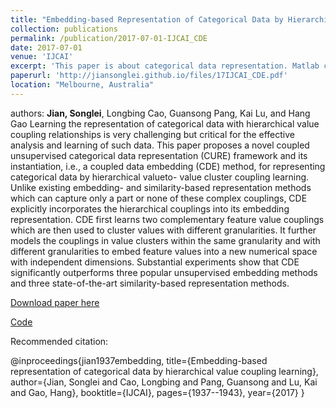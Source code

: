```yaml
---
title: "Embedding-based Representation of Categorical Data by Hierarchical Value Coupling Learning"
collection: publications
permalink: /publication/2017-07-01-IJCAI_CDE
date: 2017-07-01
venue: 'IJCAI'
excerpt: 'This paper is about categorical data representation. Matlab code is available.'
paperurl: 'http://jiansonglei.github.io/files/17IJCAI_CDE.pdf'
location: "Melbourne, Australia"
---
```

authors: **Jian, Songlei**, Longbing Cao, Guansong Pang, Kai Lu, and Hang Gao
Learning the representation of categorical data with
hierarchical value coupling relationships is very
challenging but critical for the effective analysis
and learning of such data. This paper proposes a
novel coupled unsupervised categorical data representation
(CURE) framework and its instantiation,
i.e., a coupled data embedding (CDE) method, for
representing categorical data by hierarchical valueto-
value cluster coupling learning. Unlike existing
embedding- and similarity-based representation
methods which can capture only a part or none of
these complex couplings, CDE explicitly incorporates
the hierarchical couplings into its embedding
representation. CDE first learns two complementary
feature value couplings which are then used to
cluster values with different granularities. It further
models the couplings in value clusters within
the same granularity and with different granularities
to embed feature values into a new numerical
space with independent dimensions. Substantial
experiments show that CDE significantly outperforms
three popular unsupervised embedding methods
and three state-of-the-art similarity-based representation
methods.

[Download paper here](http://jiansonglei.github.io/files/17IJCAI_CDE.pdf)

[Code](https://github.com/jiansonglei/CDE)

Recommended citation: 

@inproceedings{jian1937embedding,
  title={Embedding-based representation of categorical data by hierarchical value coupling learning},
  author={Jian, Songlei and Cao, Longbing and Pang, Guansong and Lu, Kai and Gao, Hang},
  booktitle={IJCAI},
  pages={1937--1943},
  year={2017}
}
